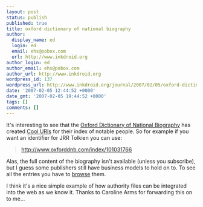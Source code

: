 ```yaml
---
layout: post
status: publish
published: true
title: oxford dictionary of national biography
author:
  display_name: ed
  login: ed
  email: ehs@pobox.com
  url: http://www.inkdroid.org
author_login: ed
author_email: ehs@pobox.com
author_url: http://www.inkdroid.org
wordpress_id: 137
wordpress_url: http://www.inkdroid.org/journal/2007/02/05/oxford-dictionary-of-national-biography/
date: '2007-02-05 12:44:52 +0000'
date_gmt: '2007-02-05 19:44:52 +0000'
tags: []
comments: []
---
```


<p>It's interesting to see that the <a href="http://www.oup.com/oxforddnb">Oxford Dictionary of National Biography</a> has created <a href="http://www.w3.org/Provider/Style/URI">Cool URIs</a> for their index of notable people. So for example if you want an identifier for JRR Tolkien you can use:</p>
<blockquote><p>
<a href="http://www.oxforddnb.com/index/101031766">http://www.oxforddnb.com/index/101031766</a>
</p></blockquote>
<p>Alas, the full content of the biography isn't available (unless you subscribe), but I guess some publishers still have business models to hold on to. To see all the entries you have to <a href="http://www.oup.com/oxforddnb/info/index/browsing/">browse</a> them.</p>
<p>I think it's a nice simple example of how authority files can be integrated into the web as we know it. Thanks to Caroline Arms for forwarding this on to me...</p>

